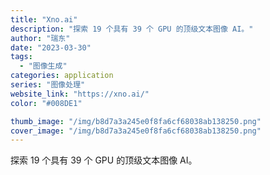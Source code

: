 ```yaml
---
title: "Xno.ai"
description: "探索 19 个具有 39 个 GPU 的顶级文本图像 AI。"
author: "瑞东"
date: "2023-03-30"
tags:
  - "图像生成"
categories: application
series: "图像处理"
website_link: "https://xno.ai/"
color: "#008DE1"

thumb_image: "/img/b8d7a3a245e0f8fa6cf68038ab138250.png"
cover_image: "/img/b8d7a3a245e0f8fa6cf68038ab138250.png"
---
```


探索 19 个具有 39 个 GPU 的顶级文本图像 AI。